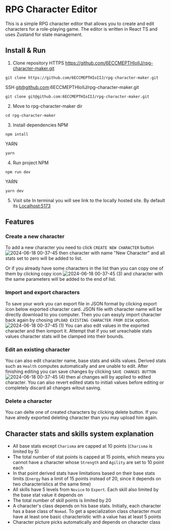 # RPG Character Editor

This is a simple RPG character editor that allows you to create and edit characters for a role-playing game. The editor is written in React TS and uses Zustand for state management.

## Install & Run

1. Clone repository 
HTTPS https://github.com/6ECCMEPTHIoIIJ/rpg-character-maker.git
```
git clone https://github.com/6ECCMEPTHIoIIJ/rpg-character-maker.git
```
SSH git@github.com:6ECCMEPTHIoIIJ/rpg-character-maker.git
```
git clone git@github.com:6ECCMEPTHIoIIJ/rpg-character-maker.git
```
2. Move to rpg-character-maker dir
```
cd rpg-character-maker
```
3. Install dependencies
NPM
```
npm intall
```
YARN
```
yarn
```
4. Run project
NPM
```
npm run dev
```
YARN
```
yarn dev
```
5. Visit site
In terminal you will see link to the locally hosted site. By default its [Localhost:5173](http://localhost:5173/)

## Features

### Create a new character

To add a new character you need to click `CREATE NEW CHARACTER` button 
![2024-06-18 00-37-45](https://github.com/6ECCMEPTHIoIIJ/rpg-character-maker/assets/96795933/4c1765b0-22c0-490e-a238-836d439fc805)
then character with name "New Character" and all stats set to zero will be added to list.

Or if you already have some characters in the list than you can copy one of them by clicking copy icon
![2024-06-18 00-37-45 (3)](https://github.com/6ECCMEPTHIoIIJ/rpg-character-maker/assets/96795933/79f3ecba-eb65-4cd7-a99d-015c5d6328c0)
and character with the same parameters will be added to the end of list.


### Import and export characters

To save your work you can export file in JSON format by clicking export icon below exported character card.
JSON file with character name will be directly download to you computer. Then you can easyly import character back again by chosing `UPLOAD EXISTING CHARACTER FROM DISK` option.
![2024-06-18 00-37-45 (1)](https://github.com/6ECCMEPTHIoIIJ/rpg-character-maker/assets/96795933/00739b4a-0e96-48fe-ba41-993258a4aecc)
You can also edit values in the exported character and then iomport it. Attempt that if you set ureachable stats values character stats will be clamped into their bounds.

### Edit an existing character 

You can also edit character name, base stats and skills values. Derived stats such as `Health` computes automatically and are unable to edit.
After finishing editing you can save changes by clicking `SAVE CHANGES BUTTON`
![2024-06-18 00-37-45 (4)](https://github.com/6ECCMEPTHIoIIJ/rpg-character-maker/assets/96795933/b2aa5b4c-685b-4a08-b3aa-3cf7f3b2c914)
then al changes will by applied to edited character. You can also revert edited stats to initiali values before editing or completely discard all changes witout saving.

### Delete a character

You can delte one of created characters by clicking delete button. If you have alredy exported deleting character than you may upload him again.

## Character stats and skills system explanation

- All base stats except `Charisma` are capped at 10 points (`Charisma` is limited by 5)
- The total number of stat points is capped at 15 points, which means you cannot have a character whose `Strength` and `Agility` are set to 10 point each
- In that point derived stats have limitations based on their base stats limits (`Energy`  has a limit of 15 points instead of 20, since it depends on two characteristics at the same time)
- All skills have 5 levels from `Novice` to `Expert`. Each skill also limited by the base stat value it depends on
- The total number of skill points is limited by 20
- A character's class depends on his base stats. Initially, each character has a base class of `Nomad`. To get a specialization class character must have at least one basic characteristic with a value has at least 5 points
- Character picture picks automatically and depends on character class
